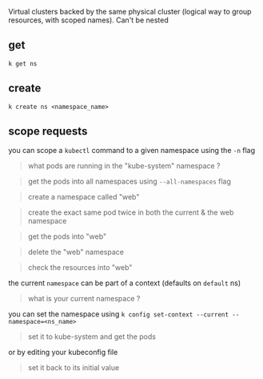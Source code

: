 Virtual clusters backed by the same physical cluster (logical way to group resources, with scoped names). Can't be nested

## get
`k get ns`

## create
`k create ns <namespace_name>`

## scope requests

you can scope a `kubectl` command to a given namespace using the `-n` flag

> what pods are running in the "kube-system" namespace ?

> get the pods into all namespaces using `--all-namespaces` flag

> create a namespace called "web"

> create the exact same pod twice in both the current & the web namespace

> get the pods into "web"

> delete the "web" namespace

> check the resources into "web"

the current `namespace` can be part of a context (defaults on `default` ns)

> what is your current namespace ?

you can set the namespace using
`k config set-context --current --namespace=<ns_name>`

> set it to kube-system and get the pods

or by editing your kubeconfig file

> set it back to its initial value
